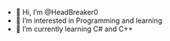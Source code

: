 - 👋 Hi, I’m @HeadBreaker0
- 👀 I’m interested in Programming and learning
- 🌱 I’m currently learning C# and C++

<!---
HeadBreaker0/HeadBreaker0 is a ✨ special ✨ repository because its `README.md` (this file) appears on your GitHub profile.
You can click the Preview link to take a look at your changes.
--->
